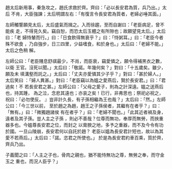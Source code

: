 趙太后新用事，秦急攻之，趙氏求救於齊。齊曰：「必以長安君為質，兵乃出。」太后
不肯，大臣強諫；太后明謂左右：「有復言令長安君為質者，老婦必唾其面。」

左師觸讋願見太后，太后盛氣而揖之。入而徐趨，至而自謝曰：「老臣病足，曾不能疾
走，不得見久矣。竊自恕，而恐太后玉體之有所隙也；故願望見太后。」太后曰：「老
婦恃輦而行。」曰：「日食飲得無衰乎？」曰：「恃粥耳。」曰：「老臣今者殊不欲食
，乃自強步，日三四里，少益嗜食，和於身也。」太后曰：「老婦不能。」太后之色稍
解。

左師公曰：「老臣賤息舒祺最少，不肖，而臣衰，竊愛憐之，願令得補黑衣之數，以衛
王官。沒死以聞。」太后曰：「敬諾。年幾何矣？」對曰：「十五歲矣。雖少，願及未
填溝壑而託之。」太后曰：「丈夫亦愛憐其少子乎？」對曰：「甚於婦人。」太后笑曰
：「婦人異甚。」對曰：「老臣竊以為媼之愛燕后，賢於長安君。」曰：「君過矣！不
若長安君之甚。」左師公曰：「父母之愛子，則為之計深遠。媼之送燕后也，持其踵，
為之泣，念悲其遠也；亦哀之矣！已行，非弗思也；祭祀必祝之，祝曰：『必勿使反。
』豈非計久長，有子孫相繼為王也哉？」太后曰：「然。」左師公曰：「今三世以前，
至於趙之為趙，趙王之子孫侯者，其繼有在者乎？」曰：「無有。」曰：「微獨趙諸侯
有在者乎？」曰：「老婦不聞也。」「此其近者禍及身，遠者及其子孫。豈人主之子孫
，則必不善哉？位尊而無功，奉厚而無勞，而挾重器多也。今媼尊長安君之位，而封之
以膏腴之地，多予之重器，而不及今令有功於國。一旦山陵崩，長安君何以自託於趙？
老臣以媼為長安君計短也，故以為其愛不若燕后。」太后曰：「諾。恣君之所使也。」
於是為長安君約車百乘，質於齊，齊兵乃出。

子義聞之曰：「人主之子也，骨肉之親也，猶不能恃無功之尊，無勞之奉，而守金玉之
重也，而況人臣乎？」

